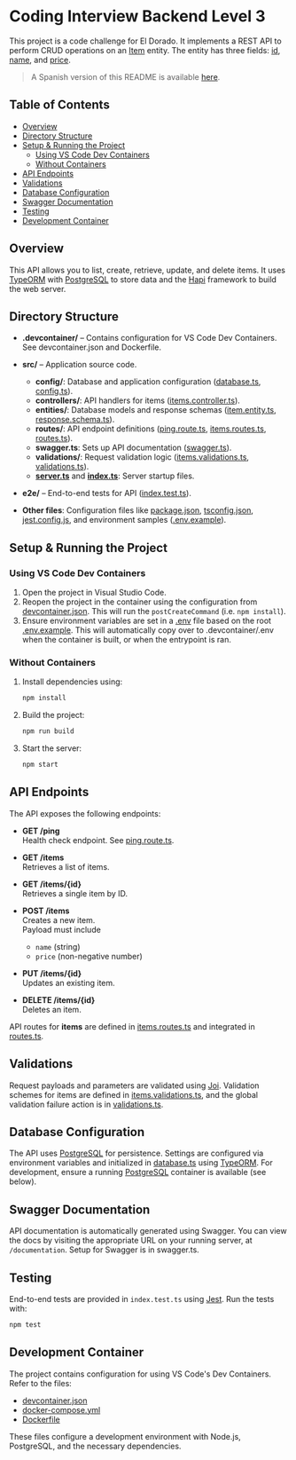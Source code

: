 # Coding Interview Backend Level 3

This project is a code challenge for El Dorado. It implements a REST API to perform CRUD operations on an [Item](/src/entities/item.entity.ts#L5) entity. The entity has three fields: [id](/src/entities/item.entity.ts#L7),
[name](/src/entities/item.entity.ts#L10), and [price](/src/entities/item.entity.ts#L22).

> A Spanish version of this README is available [here](README.es.md).

## Table of Contents

- [Overview](#overview)
- [Directory Structure](#directory-structure)
- [Setup & Running the Project](#setup--running-the-project)
  - [Using VS Code Dev Containers](#using-vs-code-dev-containers)
  - [Without Containers](#without-containers)
- [API Endpoints](#api-endpoints)
- [Validations](#validations)
- [Database Configuration](#database-configuration)
- [Swagger Documentation](#swagger-documentation)
- [Testing](#testing)
- [Development Container](#development-container)

## Overview

This API allows you to list, create, retrieve, update, and delete items. It uses [TypeORM](https://typeorm.io/) with [PostgreSQL](https://www.postgresql.org/) to store data and the [Hapi](https://hapi.dev/) framework to build the web server.

## Directory Structure

- **.devcontainer/** – Contains configuration for VS Code Dev Containers.  
  See devcontainer.json and Dockerfile.

- **src/** – Application source code.  
  - **config/**: Database and application configuration ([database.ts](src/config/database.ts), [config.ts](src/config/config.ts)).  
  - **controllers/**: API handlers for items ([items.controller.ts](src/controllers/items.controller.ts)).  
  - **entities/**: Database models and response schemas ([item.entity.ts](src/entities/item.entity.ts), [response.schema.ts](src/entities/response.schema.ts)).  
  - **routes/**: API endpoint definitions ([ping.route.ts](src/routes/ping.route.ts), [items.routes.ts](src/routes/item.routes.ts), [routes.ts](src/routes/routes.ts)).  
  - **swagger.ts**: Sets up API documentation ([swagger.ts](src/swagger.ts)).  
  - **validations/**: Request validation logic ([items.validations.ts](src/validations/items.validations.ts), [validations.ts](src/validations/validations.ts)).  
  - [**server.ts**](src/server.ts) and [**index.ts**](src/index.ts): Server startup files.

- **e2e/** – End-to-end tests for API ([index.test.ts](e2e/index.test.ts)).

- **Other files**: Configuration files like [package.json](package.json), [tsconfig.json](tsconfig.json), [jest.config.js](jest.config.js), and environment samples ([.env.example](.env.example)).

## Setup & Running the Project

### Using VS Code Dev Containers

1. Open the project in Visual Studio Code.
2. Reopen the project in the container using the configuration from [devcontainer.json](.devcontainer/devcontainer.json). This will run the `postCreateCommand` (i.e. `npm install`).
3. Ensure environment variables are set in a [.env](.env) file based on the root [.env.example](.env.example). This will automatically copy over to .devcontainer/.env when the container is built, or when the entrypoint is ran.

### Without Containers

1. Install dependencies using:

   ```sh
   npm install
   ```

2. Build the project:

   ```sh
   npm run build
   ```

3. Start the server:

   ```sh
   npm start
   ```

## API Endpoints

The API exposes the following endpoints:

- **GET /ping**  
  Health check endpoint. See [ping.route.ts](src/routes/ping.route.ts).

- **GET /items**  
  Retrieves a list of items.

- **GET /items/{id}**  
  Retrieves a single item by ID.

- **POST /items**  
  Creates a new item.  
  Payload must include 
    - `name` (string)
    - `price` (non-negative number)

- **PUT /items/{id}**  
  Updates an existing item.

- **DELETE /items/{id}**  
  Deletes an item.

API routes for **items** are defined in [items.routes.ts](src/routes/items.routes.ts) and integrated in [routes.ts](src/routes/routes.ts).

## Validations

Request payloads and parameters are validated using [Joi](https://joi.dev/). Validation schemes for items are defined in [items.validations.ts](src/validations/items.validations.ts), and the global validation failure action is in [validations.ts](src/validations/validations.ts).

## Database Configuration

The API uses [PostgreSQL](https://www.postgresql.org/) for persistence. Settings are configured via environment variables and initialized in [database.ts](src/config/database.ts) using [TypeORM](https://typeorm.org/). For development, ensure a running [PostgreSQL](https://typeorm.io/) container is available (see below).

## Swagger Documentation

API documentation is automatically generated using Swagger. You can view the docs by visiting the appropriate URL on your running server, at `/documentation`. Setup for Swagger is in swagger.ts.

## Testing

End-to-end tests are provided in `index.test.ts` using [Jest](https://jestjs.io/). Run the tests with:

```sh
npm test
```

## Development Container

The project contains configuration for using VS Code's Dev Containers. Refer to the files:

- [devcontainer.json](.devcontainer/devcontainer.json)
- [docker-compose.yml](.devcontainer/docker-compose.yml)
- [Dockerfile](.devcontainer/Dockerfile)

These files configure a development environment with Node.js, PostgreSQL, and the necessary dependencies.
